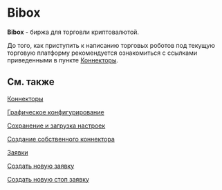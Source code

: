 # Bibox

**Bibox** \- биржа для торговли криптовалютой.

До того, как приступить к написанию торговых роботов под текущую торговую платформу рекомендуется ознакомиться с ссылками приведенными в пункте [Коннекторы](API_Connectors.md). 

## См. также

[Коннекторы](API_Connectors.md)

[Графическое конфигурирование](API_ConnectorsUIConfiguration.md)

[Сохранение и загрузка настроек](API_Connectors_SaveConnectorSettings.md)

[Создание собственного коннектора](ConnectorCreating.md)

[Заявки](Orders.md)

[Создать новую заявку](CreateNewOrder.md)

[Создать новую стоп заявку](API_StopOrders.md)
